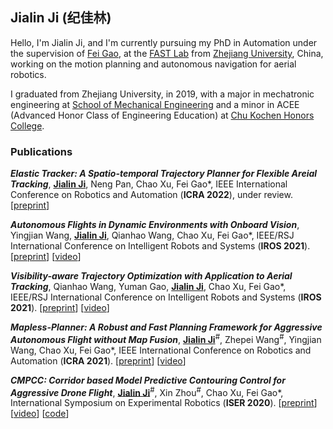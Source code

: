 ## Jialin Ji (纪佳林)

Hello, I'm Jialin Ji, and I'm currently pursuing my PhD in Automation under the supervision of [Fei Gao](https://ustfei.com/), at the [FAST Lab](http://zju-fast.com/) from [Zhejiang University](https://www.zju.edu.cn/), China, working on the motion planning and autonomous navigation for aerial robotics.

I graduated from Zhejiang University, in 2019, with a major in mechatronic engineering at [School of Mechanical Engineering](http://me.zju.edu.cn/) and a minor in ACEE (Advanced Honor Class of Engineering Education) at [Chu Kochen Honors College](http://ckc.zju.edu.cn/ckcen/main.htm).

### Publications

***Elastic Tracker: A Spatio-temporal Trajectory Planner for Flexible Areial Tracking***, **<u>Jialin Ji</u>**, Neng Pan, Chao Xu, Fei Gao*, IEEE International Conference on Robotics and Automation (**ICRA 2022**), under review. [[preprint](https://arxiv.org/abs/2109.07111)]

***Autonomous Flights in Dynamic Environments with Onboard Vision***, Yingjian Wang, **<u>Jialin Ji</u>**, Qianhao Wang, Chao Xu, Fei Gao*, IEEE/RSJ International Conference on Intelligent Robots and Systems (**IROS 2021**). [[preprint](https://arxiv.org/abs/2103.05870)] [[video](https://www.youtube.com/watch?v=5YwNXcypBmk)]

***Visibility-aware Trajectory Optimization with Application to Aerial Tracking***, Qianhao Wang, Yuman Gao, **<u>Jialin Ji</u>**, Chao Xu, Fei Gao*, IEEE/RSJ International Conference on Intelligent Robots and Systems (**IROS 2021**). [[preprint](https://arxiv.org/abs/2103.06742)] [[video](https://www.youtube.com/watch?v=PhhrOBx54YY)]

***Mapless-Planner: A Robust and Fast Planning Framework for Aggressive Autonomous Flight without Map Fusion***, **<u>Jialin Ji</u>**<sup>#</sup>, Zhepei Wang<sup>#</sup>, Yingjian Wang, Chao Xu, Fei Gao*, IEEE International Conference on Robotics and Automation (**ICRA 2021**). [[preprint](https://arxiv.org/abs/2011.03975)] [[video](https://www.youtube.com/watch?v=kjIJe6MrjsU&t)]

***CMPCC: Corridor based Model Predictive Contouring Control for Aggressive Drone Flight***, **<u>Jialin Ji</u>**<sup>#</sup>, Xin Zhou<sup>#</sup>, Chao Xu, Fei Gao*, International Symposium on Experimental Robotics (**ISER 2020**). [[preprint](https://arxiv.org/abs/2007.03271)] [[video](https://www.youtube.com/watch?v=u8XP89ziUhE)] [[code](https://github.com/ZJU-FAST-Lab/CMPCC)]



<!-- ```markdown
Syntax highlighted code block

# Header 1
## Header 2
### Header 3

- Bulleted
- List

1. Numbered
2. List

**Bold** and _Italic_ and `Code` text

[Link](url) and ![Image](src)
``` -->
